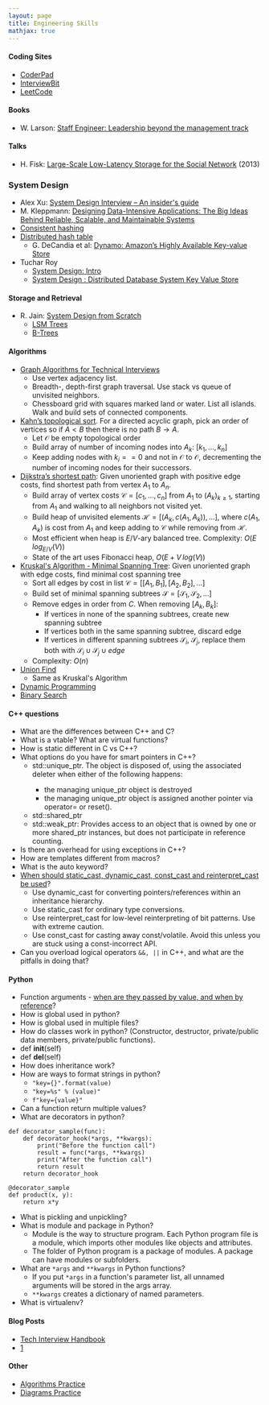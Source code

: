 ```yaml
---
layout: page
title: Engineering Skills
mathjax: true
---
```


#### Coding Sites
* [CoderPad](https://coderpad.io)
* [InterviewBit](https://www.interviewbit.com)
* [LeetCode](https://leetcode.com)

#### Books
* W. Larson: [Staff Engineer: Leadership beyond the management track](https://www.amazon.com/Staff-Engineer-Leadership-beyond-management-ebook/dp/B08RMSHYGG)

#### Talks
* H. Fisk: [Large-Scale Low-Latency Storage for the Social Network](https://www.youtube.com/watch?v=5RfFhMwRAic) (2013)

### System Design
* Alex Xu: [System Design Interview – An insider's guide](https://www.amazon.com/System-Design-Interview-insiders-Second/dp/B08CMF2CQF)
* M. Kleppmann: [Designing Data-Intensive Applications: The Big Ideas Behind Reliable, Scalable, and Maintainable Systems](https://www.amazon.com/Designing-Data-Intensive-Applications-Reliable-Maintainable/dp/1449373321)
* [Consistent hashing](https://en.wikipedia.org/wiki/Consistent_hashing)
* [Distributed hash table](https://en.wikipedia.org/wiki/Distributed_hash_table)
  * G. DeCandia et al: [Dynamo: Amazon’s Highly Available Key-value Store](https://www.allthingsdistributed.com/files/amazon-dynamo-sosp2007.pdf (2007))
* Tuchar Roy
  * [System Design: Intro](https://www.youtube.com/watch?v=UzLMhqg3_Wc&list=RDCMUCZLJf_R2sWyUtXSKiKlyvAw&start_radio=1&rv=UzLMhqg3_Wc&t=624)
  * [System Design : Distributed Database System Key Value Store](https://www.youtube.com/watch?v=UzLMhqg3_Wc&list=RDCMUCZLJf_R2sWyUtXSKiKlyvAw&start_radio=1&rv=UzLMhqg3_Wc&t=624)

#### Storage and Retrieval
* R. Jain: [System Design from Scratch](https://www.youtube.com/playlist?list=PLfBJlB6T2eOukvc2lrkAbeZBqUS94ji1r)
  * [LSM Trees](https://www.youtube.com/watch?v=P2xtlLymqqI)
  * [B-Trees](https://www.youtube.com/watch?v=CpCUZRQGkcs&list=PLfBJlB6T2eOukvc2lrkAbeZBqUS94ji1r&index=5)

#### Algorithms
* [Graph Algorithms for Technical Interviews](https://www.youtube.com/watch?v=tWVWeAqZ0WU)
  * Use vertex adjacency list.
  * Breadth-, depth-first graph traversal. Use stack vs queue of unvisited neighbors.
  * Chessboard grid with squares marked land or water. List all islands. Walk and build sets of connected components.
* [Kahn’s topological sort](https://youtu.be/cIBFEhD77b4). For a directed acyclic graph, pick an order of vertices so if $A \lt B$ then there is no path $B \rightarrow A$.
  * Let $\mathcal{O}$ be empty topological order
  * Build array of number of incoming nodes into $A_k$: $[k_1, ..., k_n]$
  * Keep adding nodes with $k_i == 0$ and not in $\mathcal{O}$ to $\mathcal{O}$, decrementing the number of incoming nodes for their successors.
* [Dijkstra’s shortest path](https://youtu.be/pSqmAO-m7Lk): Given unoriented graph with positive edge costs, find shortest path from vertex $A_1$ to $A_n$.
  * Build array of vertex costs $\mathcal{C} = [c_1, ..., c_n]$ from $A_1$ to $(A_k)_{k \ge 1}$, starting from $A_1$ and walking to all neighbors not visited yet.
  * Build heap of unvisited elements $\mathcal{H} = [(A_k, c(A_1, A_k)), ... ]$, where $c(A_1, A_k)$ is cost from $A_1$ and keep adding to $\mathcal{C}$ while removing from $\mathcal{H}$.
  * Most efficient when heap is $E/V$-ary balanced tree. Complexity: $O(E \, log_{E/V}(V))$
  * State of the art uses Fibonacci heap, $O(E + V \, log(V))$
* [Kruskal's Algorithm - Minimal Spanning Tree](https://www.youtube.com/watch?v=JZBQLXgSGfs): Given unoriented graph with edge costs, find minimal cost spanning tree
  * Sort all edges by cost in list $\mathcal{C} = [[A_1, B_1], [A_2, B_2], ...]$
  * Build set of minimal spanning subtrees $\mathcal{S} = [\mathcal{S}_1, \mathcal{S}_2, ...]$
  * Remove edges in order from ${C}$. When removing $[A_k, B_k]$:
    * If vertices in none of the spanning subtrees, create new spanning subtree
    * If vertices both in the same spanning subtree, discard edge
    * If vertices in different spanning subtrees $\mathcal{S}_i$, $\mathcal{S}_j$, replace them both with $\mathcal{S}_i \cup \mathcal{S}_j \cup edge$
  * Complexity: $O(n)$
* [Union Find](https://www.youtube.com/watch?v=ibjEGG7ylHk)
  * Same as Kruskal's Algorithm
* [Dynamic Programming](https://www.youtube.com/watch?v=oBt53YbR9Kk)
* [Binary Search](https://leetcode.com/discuss/general-discussion/786126/Python-Powerful-Ultimate-Binary-Search-Template.-Solved-many-problems)

#### C++ questions
* What are the differences between C++ and C?
* What is a vtable? What are virtual functions?
* How is static different in C vs C++?
* What options do you have for smart pointers in C++?
  * std::unique_ptr<X>. The object is disposed of, using the associated deleter when either of the following happens:
    * the managing unique_ptr object is destroyed
    * the managing unique_ptr object is assigned another pointer via operator= or reset().
  * std::shared_ptr<X>
  * std::weak_ptr<X>: Provides access to an object that is owned by one or more shared_ptr instances, but does not participate in reference counting.
* Is there an overhead for using exceptions in C++?
* How are templates different from macros?
* What is the auto keyword?
* [When should static_cast, dynamic_cast, const_cast and reinterpret_cast be used](https://stackoverflow.com/questions/332030/when-should-static-cast-dynamic-cast-const-cast-and-reinterpret-cast-be-used)?
  * Use dynamic_cast for converting pointers/references within an inheritance hierarchy.
  * Use static_cast for ordinary type conversions.
  * Use reinterpret_cast for low-level reinterpreting of bit patterns. Use with extreme caution.
  * Use const_cast for casting away const/volatile. Avoid this unless you are stuck using a const-incorrect API.
* Can you overload logical operators `&&, ||` in C++, and what are the pitfalls in doing that?

#### Python
* Function arguments - [when are they passed by value, and when by reference](https://stackoverflow.com/questions/9696495/python-when-is-a-variable-passed-by-reference-and-when-by-value)?
* How is global used in python?
* How is global used in multiple files?
* How do classes work in python? (Constructor, destructor, private/public data members, private/public functions). 
* def __init__(self)
* def __del__(self)
* How does inheritance work?
* How are ways to format strings in python?
  * `"key={}".format(value)`
  * `"key=%s" % (value)"`
  * `f"key={value}"`
* Can a function return multiple values?
* What are decorators in python?
```
def decorator_sample(func):
    def decorator_hook(*args, **kwargs):
        print("Before the function call")
        result = func(*args, **kwargs)
        print("After the function call")
        return result
    return decorator_hook

@decorator_sample
def product(x, y):
    return x*y
```
* What is pickling and unpickling?
* What is module and package in Python?
  * Module is the way to structure program. Each Python program file is a module, which imports other modules like objects and attributes.
  * The folder of Python program is a package of modules. A package can have modules or subfolders.
* What are `*args` and `**kwargs` in Python functions?
  * If you put `*args` in a function's parameter list, all unnamed arguments will be stored in the args array. 
  * `**kwargs` creates a dictionary of named parameters.
* What is virtualenv?


#### Blog Posts
* [Tech Interview Handbook](https://www.techinterviewhandbook.org/software-engineering-interview-guide/)
* [1](https://www.teamblind.com/post/7-onsites-7-offers-aAFTykAD)

#### Other
* [Algorithms Practice](engineering_skills/algorithms_practice.md)
* [Diagrams Practice](engineering_skills/diagrams_practice.md)